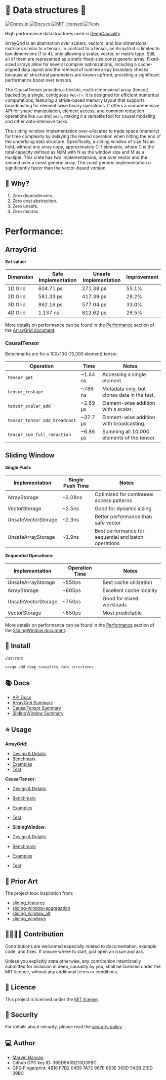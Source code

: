 [//]: # (---)

[//]: # (SPDX-License-Identifier: MIT)

[//]: # (---)

# 🏁 Data structures 🏁

[![Crates.io][crates-badge]][crates-url]
[![Docs.rs][docs-badge]][docs-url]
[![MIT licensed][mit-badge]][mit-url]
![Tests][test-url]

[crates-badge]: https://img.shields.io/badge/Crates.io-Latest-blue

[crates-url]: https://crates.io/crates/deep_causality_data_structures

[docs-badge]: https://img.shields.io/badge/Docs.rs-Latest-blue

[docs-url]: https://docs.rs/deep_causality_data_structures/latest/deep_causality_data_structures/

[mit-badge]: https://img.shields.io/badge/License-MIT-blue.svg

[mit-url]: https://github.com/deepcausality-rs/deep_causality/blob/main/LICENSE

[test-url]: https://github.com/deepcausality-rs/deep_causality/actions/workflows/run_tests.yml/badge.svg

High performance datastructures used in [DeepCausality](https://github.com/deepcausality-rs/deep_causality).

ArrayGrid is an abstraction over scalars, vectors, and low dimensional matrices similar to a tensor.
In contrast to a tensor, an ArrayGrid is limited to low dimensions (1 to 4), only allowing a scalar,
vector, or matrix type. Still, all of them are represented as a static fixed-size const generic array.
Fixed-sized arrays allow for several compiler optimizations, including a cache-aligned data layout and the removal of
runtime array boundary checks because all structural parameters are known upfront, providing a significant performance
boost over tensors.

The CausalTensor provides a flexible, multi-dimensional array (tensor) backed by a single, contiguous `Vec<T>`. 
It is designed for efficient numerical computations, featuring a stride-based memory layout that supports broadcasting for
element-wise binary operations. It offers a comprehensive API for shape manipulation, element access, and common
reduction operations like `sum` and `mean`, making it a versatile tool for causal modeling and other data-intensive
tasks.

The sliding window implementation over-allocates to trade space (memory) for time complexity by delaying the rewind
operation when hitting the end of the underlying data structure.
Specifically, a sliding window of size N can hold, without any array copy, approximately C-1 elements,
where C is the total capacity defined as NxM with N as the window size and M as a multiple.
This crate has two implementations, one over vector and the second over a const generic array. The const generic
implementation is significantly faster than the vector-based version.

## 🤔 Why?

1) Zero dependencies.
2) Zero cost abstraction.
3) Zero unsafe.
4) Zero macros.

# Performance:

## ArrayGrid

**Set value:**

| Dimension | Safe Implementation | Unsafe Implementation | Improvement |
|-----------|---------------------|-----------------------|-------------|
| 1D Grid   | 604.71 ps           | 271.38 ps             | 55.1%       |
| 2D Grid   | 581.33 ps           | 417.39 ps             | 28.2%       |
| 3D Grid   | 862.16 ps           | 577.04 ps             | 33.0%       |
| 4D Grid   | 1.137 ns            | 812.62 ps             | 28.5%       |

More details on performance can be found in the [Performance](README_ArrayGrid.md#performance) section
of the [ArrayGrid document](README_ArrayGrid.md).

### CausalTensor

Benchmarks are for a 100x100 (10,000 element) tensor.

| Operation                     | Time     | Notes                                       |
|-------------------------------|----------|---------------------------------------------|
| `tensor_get`                  | ~1.64 ns | Accessing a single element.                 |
| `tensor_reshape`              | ~786 ns  | Metadata only, but clones data in the test. |
| `tensor_scalar_add`           | ~2.69 µs | Element-wise addition with a scalar.        |
| `tensor_tensor_add_broadcast` | ~37.7 µs | Element-wise addition with broadcasting.    |
| `tensor_sum_full_reduction`   | ~6.86 µs | Summing all 10,000 elements of the tensor.  |

## Sliding Window

**Single Push:**

| Implementation      	 | Single Push Time 	 | Notes                                                	 |
|-----------------------|--------------------|--------------------------------------------------------|
| ArrayStorage        	 | ~2.08ns          	 | Optimized for continuous access patterns             	 |
| VectorStorage       	 | ~2.5ns           	 | Good for dynamic sizing                              	 |
| UnsafeVectorStorage 	 | ~2.3ns           	 | Better performance than safe vector                  	 |
| UnsafeArrayStorage  	 | ~1.9ns           	 | Best performance for sequential and batch operations 	 |

**Sequential Operations:**

| Implementation      | Operation Time | Notes                    | 
|---------------------|----------------|--------------------------| 
| UnsafeArrayStorage  | ~550ps         | Best cache utilization   | 
| ArrayStorage        | ~605ps         | Excellent cache locality | 
| UnsafeVectorStorage | ~750ps         | Good for mixed workloads | 
| VectorStorage       | ~850ps         | Most predictable         |

More details on performance can be found in the [Performance](README_SlidingWindow.md#performance) section
of the [SlidingWindow document](README_SlidingWindow.md).

## 🚀 Install

Just run:

```bash
cargo add deep_causality_data_structures
```

## 📚 Docs

* [API Docs](https://docs.rs/deep_causality_data_structures/latest/deep_causality_data_structures)
* [ArrayGrid Summary](README_ArrayGrid.md)
* [CausalTensor Summary](README_CausalTensor.md)
* [SlidingWindow Summary](README_SlidingWindow)

## ⭐ Usage

**ArrayGrid:**
* [Design & Details](README_ArrayGrid)
* [Benchmark](benches/benchmarks)
* [Examples](examples/array_grid)
* [Test](tests/grid_type)

**CausalTensor:**
* [Design & Details](README_CausalTensor.md)
* [Benchmark](benches/benchmarks/causal_tensor_type)
* [Examples](examples/causal_tensor_type)
* [Test](tests/causal_tensor_type)

* **SlidingWindow:**
* [Design & Details](README_SlidingWindow.md)
* [Benchmark](benches/benchmarks)
* [Examples](examples/window_type)
* [Test](tests/window_type)

## 🙏 Prior Art

The project took inspiration from:

* [sliding_features](https://crates.io/crates/sliding_features)
* [sliding-window-aggregation](https://crates.io/crates/sliding-window-aggregation)
* [sliding_window_alt](https://crates.io/crates/sliding_window_alt)
* [sliding_windows](https://crates.io/crates/sliding_windows)

## 👨‍💻👩‍💻 Contribution

Contributions are welcomed especially related to documentation, example code, and fixes.
If unsure where to start, just open an issue and ask.

Unless you explicitly state otherwise, any contribution intentionally submitted for inclusion in deep_causality by you,
shall be licensed under the MIT licence, without any additional terms or conditions.

## 📜 Licence

This project is licensed under the [MIT license](LICENSE).

## 👮️ Security

For details about security, please read
the [security policy](https://github.com/deepcausality-rs/deep_causality/blob/main/SECURITY.md).

## 💻 Author

* [Marvin Hansen](https://github.com/marvin-hansen).
* Github GPG key ID: 369D5A0B210D39BC
* GPG Fingerprint: 4B18 F7B2 04B9 7A72 967E 663E 369D 5A0B 210D 39BC